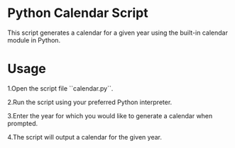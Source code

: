 <h1>Python Calendar Script </h1>
This script generates a calendar for a given year using the built-in calendar module in Python.

<h1>Usage </h1>

<p>1.Open the script file ``calendar.py``.
<p>2.Run the script using your preferred Python interpreter.
<p>3.Enter the year for which you would like to generate a calendar when prompted.
<p>4.The script will output a calendar for the given year.
